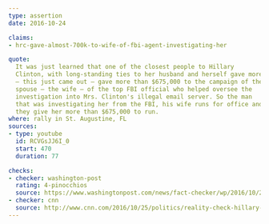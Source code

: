 ```yaml
---
type: assertion
date: 2016-10-24

claims:
- hrc-gave-almost-700k-to-wife-of-fbi-agent-investigating-her

quote:
  It was just learned that one of the closest people to Hillary
  Clinton, with long-standing ties to her husband and herself gave more
  — this just came out — gave more than $675,000 to the campaign of the
  spouse — the wife — of the top FBI official who helped oversee the
  investigation into Mrs. Clinton's illegal email server. So the man
  that was investigating her from the FBI, his wife runs for office and
  they give her more than $675,000 to run.
where: rally in St. Augustine, FL
sources:
- type: youtube
  id: RCVGsJJ6I_0
  start: 470
  duration: 77

checks:
- checker: washington-post
  rating: 4-pinocchios
  source: https://www.washingtonpost.com/news/fact-checker/wp/2016/10/25/trumps-mixed-up-version-of-the-latest-hillary-clinton-controversy/
- checker: cnn
  source: http://www.cnn.com/2016/10/25/politics/reality-check-hillary-clinton-fbi-investigation/index.html
---
```

